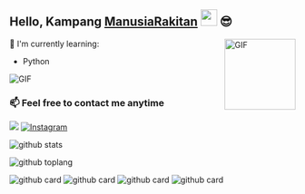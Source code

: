 

<!--
**ManusiaRakitan/ManusiaRakitan** is a ✨ _special_ ✨ repository because its `README.md` (this file) appears on your GitHub profile.

Here are some ideas to get you started:

- 🔭 I’m currently working on ...
- 🌱 I’m currently learning ...
- 👯 I’m looking to collaborate on ...
- 🤔 I’m looking for help with ...
- 💬 Ask me about ...
- 📫 How to reach me: ...
- 😄 Pronouns: ...
- ⚡ Fun fact: Lo Semua Kontol
-->
## Hello, Kampang [ManusiaRakitan](https://instagram.com/luphkoala) <img src="https://github.com/TheDudeThatCode/TheDudeThatCode/blob/master/Assets/Hi.gif" width="29px"> :sunglasses:

<img align="right" alt="GIF" height="125px" src="https://i.giphy.com/media/LMt9638dO8dftAjtco/200.webp" />

:page_with_curl: I'm currently learning:

- Python

<img align="center" fit="fill" alt="GIF" src="https://media.giphy.com/media/ZVik7pBtu9dNS/giphy.gif" />

### 📫 Feel free to contact me anytime
[<img src="https://media0.giphy.com/media/Hs0cX9Z3RR77c0MMA7/giphy.gif">](https://t.me/manusiarakitann)
<a href="https://www.instagram.com/luphkoala" target="_blank"><img src="https://img.shields.io/badge/Instagram-%23E4405F.svg?&style=flat-square&logo=instagram&logoColor=white" alt="Instagram"></a>

![github stats](https://github-readme-stats.vercel.app/api?username=ManusiaRakitan&show_icons=true&theme=radical)

![github toplang](https://github-readme-stats.vercel.app/api/top-langs/?username=ManusiaRakitan&layout=compact&theme=nightowl)

![github card](https://github-readme-stats.vercel.app/api/pin/?username=ManusiaRakitan&repo=Kampang-Bot&theme=dark)
![github card](https://github-readme-stats.vercel.app/api/pin/?username=ManusiaRakitan&repo=Koala&theme=nightowl)
![github card](https://github-readme-stats.vercel.app/api/pin/?username=ManusiaRakitan&repo=Megazord&theme=dark)
![github card](https://github-readme-stats.vercel.app/api/pin/?username=ManusiaRakitan&repo=mytelegramorg&theme=nightowl)
